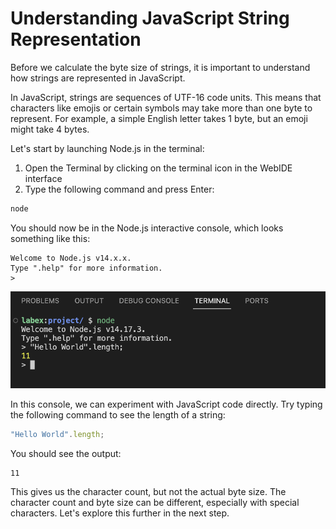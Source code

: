 # Understanding JavaScript String Representation

Before we calculate the byte size of strings, it is important to understand how strings are represented in JavaScript.

In JavaScript, strings are sequences of UTF-16 code units. This means that characters like emojis or certain symbols may take more than one byte to represent. For example, a simple English letter takes 1 byte, but an emoji might take 4 bytes.

Let's start by launching Node.js in the terminal:

1. Open the Terminal by clicking on the terminal icon in the WebIDE interface
2. Type the following command and press Enter:

```bash
node
```

You should now be in the Node.js interactive console, which looks something like this:

```
Welcome to Node.js v14.x.x.
Type ".help" for more information.
>
```

![Open the node](../assets/screenshot-20250306-cFJ9GgLX@2x.png)

In this console, we can experiment with JavaScript code directly. Try typing the following command to see the length of a string:

```javascript
"Hello World".length;
```

You should see the output:

```
11
```

This gives us the character count, but not the actual byte size. The character count and byte size can be different, especially with special characters. Let's explore this further in the next step.
